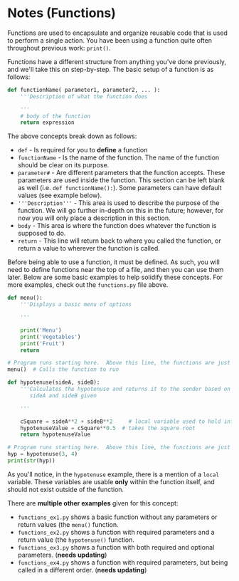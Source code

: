 # Notes (Functions)

Functions are used to encapsulate and organize reusable code that is used to perform a single action.  You have been using a function quite often throughout previous work: ```print()```.

Functions have a different structure from anything you've done previously, and we'll take this on step-by-step.  The basic setup of a function is as follows:

```python
def functionName( parameter1, parameter2, ... ):
    '''Description of what the function does

    '''
    # body of the function
    return expression
```

The above concepts break down as follows:
* ```def``` - Is required for you to **define** a function
* ```functionName``` - Is the name of the function.  The name of the function should be clear on its purpose.
* ```parameter#``` - Are different parameters that the function accepts.  These parameters are used inside the function.  This section can be left blank as well (i.e. ```def functionName():```).  Some parameters can have default values (see example below).
* ```'''Description'''``` - This area is used to describe the purpose of the function.  We will go further in-depth on this in the future; however, for now you will only place a description in this section.
* ```body``` - This area is where the function does whatever the function is supposed to do.
* ```return``` - This line will return back to where you called the function, or return a value to wherever the function is called.

Before being able to use a function, it must be defined.  As such, you will need to define functions near the top of a file, and then you can use them later.  Below are some basic examples to help solidify these concepts.  For more examples, check out the ```functions.py``` file above.



```python
def menu():
    '''Displays a basic menu of options

    '''

    print('Menu')
    print('Vegetables')
    print('Fruit')
    return

# Program runs starting here.  Above this line, the functions are just defined.
menu()	# Calls the function to run

```


```python
def hypotenuse(sideA, sideB):
    '''Calculates the hypotenuse and returns it to the sender based on
       sideA and sideB given

    '''

    cSquare = sideA**2 + sideB**2	  # local variable used to hold information
    hypotenuseValue = cSquare**0.5 	# takes the square root
    return hypotenuseValue

# Program runs starting here.  Above this line, the functions are just defined.
hyp = hypotenuse(3, 4)
print(str(hyp))
```

As you'll notice, in the ```hypotenuse``` example, there is a mention of a ```local``` variable.  These variables are usable **only** within the function itself, and should not exist outside of the function.

There are **multiple other examples** given for this concept:
* ```functions_ex1.py``` shows a basic function without any parameters or return values (the ```menu()``` function.
* ```functions_ex2.py``` shows a function with required parameters and a return value (the ```hypotenuse()``` function.
* ```functions_ex3.py``` shows a function with both required and optional parameters. (**needs updating**)
* ```functions_ex4.py``` shows a function with required parameters, but being called in a different order. (**needs updating**)
